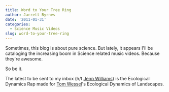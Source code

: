 ```yaml
---
title: Word to Your Tree Ring
author: Jarrett Byrnes
date: '2011-01-31'
categories:
  - Science Music Videos
slug: word-to-your-tree-ring
---
```


Sometimes, this blog is about pure science.  But lately, it appears I'll be cataloging the increasing boom in Science related music videos.  Because they're awesome.

So be it.

The latest to be sent to my inbox (h/t [Jenn Williams](http://nceas.ucsb.edu/~jwilliams/NCEAS_web/Home.html)) is the Ecological Dynamics Rap made for [Tom Wessel](http://www.antiochne.edu/directory/employee_detail.cfm?id=7160008722)'s Ecological Dynamics of Landscapes.
